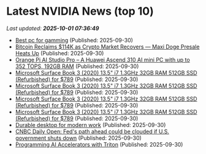# Latest NVIDIA News (top 10)
_Last updated: **2025-10-01 07:36:49**_

- [Best pc for gamming](https://www.bleepingcomputer.com/forums/t/810972/best-pc-for-gamming/) (Published: 2025-09-30)
- [Bitcoin Reclaims $114K as Crypto Market Recovers — Maxi Doge Presale Heats Up](http://www.newsbtc.com/news/bitcoin-bounces-past-114k-market-turns-green-maxi-doge-pumps/) (Published: 2025-09-30)
- [Orange Pi AI Studio Pro – A Huawei Ascend 310 AI mini PC with up to 352 TOPS, 192GB RAM](https://www.cnx-software.com/2025/09/30/orange-pi-ai-studio-pro-huawei-ascend-310-ai-mini-pc-with-up-to-352-tops-192gb-ram/) (Published: 2025-09-30)
- [Microsoft Surface Book 3 (2020) 13.5" i7 1.3GHz 32GB RAM 512GB SSD (Refurbished) for $789](https://www.stacksocial.com/sales/microsoft-surface-book-3-13-5-2020-i7-1-3ghz-32gb-ram-512gb-ssd-refurbished?aid=) (Published: 2025-09-30)
- [Microsoft Surface Book 3 (2020) 13.5" i7 1.3GHz 32GB RAM 512GB SSD (Refurbished) for $789](https://www.stacksocial.com/sales/microsoft-surface-book-3-13-5-2020-i7-1-3ghz-32gb-ram-512gb-ssd-refurbished) (Published: 2025-09-30)
- [Microsoft Surface Book 3 (2020) 13.5" i7 1.3GHz 32GB RAM 512GB SSD (Refurbished) for $789](https://www.stacksocial.com/sales/microsoft-surface-book-3-13-5-2020-i7-1-3ghz-32gb-ram-512gb-ssd-refurbished?utm_content=&amp;utm_campaign=microsoft-surface-book-3-13-5-2020-i7-1-3ghz-32gb-ram-512gb-ssd-refurbished&amp;utm_medium=dealfeed&amp;utm_source=) (Published: 2025-09-30)
- [Microsoft Surface Book 3 (2020) 13.5" i7 1.3GHz 32GB RAM 512GB SSD (Refurbished) for $789](https://www.stacksocial.com/sales/microsoft-surface-book-3-13-5-2020-i7-1-3ghz-32gb-ram-512gb-ssd-refurbished?utm_source=androidguys&amp;aid=&amp;utm_campaign=feed&amp;utm_medium=RSS) (Published: 2025-09-30)
- [Durable desktop for modern work](https://www.thestar.com.my/news/nation/2025/09/30/durable-desktop-for-modern-work) (Published: 2025-09-30)
- [CNBC Daily Open: Fed's path ahead could be clouded if U.S. government shuts down](https://www.cnbc.com/2025/09/30/cnbc-daily-open-feds-path-ahead-could-be-clouded-if-us-government-shuts-down.html) (Published: 2025-09-30)
- [Programming AI Accelerators with Triton](https://www.digitalocean.com/community/tutorials/introduction-to-triton-programming) (Published: 2025-09-30)

